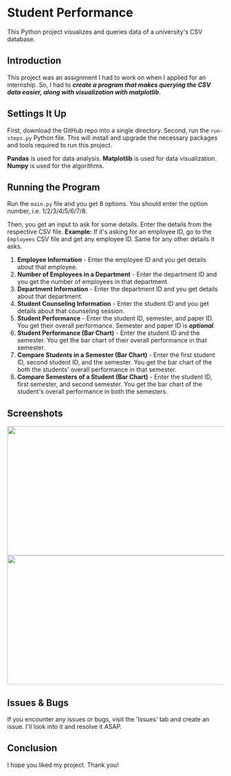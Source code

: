 # Student Performance

This Python project visualizes and queries data of a university's CSV database.

## Introduction

This project was an assignment I had to work on when I applied for an internship. So, I had to _**create a program that makes querying the CSV data easier, along with visualization with matplotlib**_.

## Settings It Up

First, download the GitHub repo into a single directory. Second, run the `run-steps.py` Python file. This will install and upgrade the necessary packages and tools required to run this project.

**Pandas** is used for data analysis. **Matplotlib** is used for data visualization. **Numpy** is used for the algorithms.

## Running the Program

Run the `main.py` file and you get 8 options. You should enter the option number, i.e. 1/2/3/4/5/6/7/8.

Then, you get an input to ask for some details. Enter the details from the respective CSV file. **Example:** If it's asking for an employee ID, go to the `Employees` CSV file and get any employee ID. Same for any other details it asks.

1) **Employee Information** - Enter the employee ID and you get details about that employee.
2) **Number of Employees in a Department** - Enter the department ID and you get the number of employees in that department.
3) **Department Information** - Enter the department ID and you get details about that department.
4) **Student Counseling Information** - Enter the student ID and you get details about that counseling session.
5) **Student Performance** - Enter the student ID, semester, and paper ID. You get their overall performance. Semester and paper ID is _**optional**_.
6) **Student Performance (Bar Chart)** - Enter the student ID and the semester. You get the bar chart of their overall performance in that semester.
7) **Compare Students in a Semester (Bar Chart)** - Enter the first student ID, second student ID, and the semester. You get the bar chart of the both the students' overall performance in that semester.
8) **Compare Semesters of a Student (Bar Chart)** - Enter the student ID, first semester, and second semester. You get the bar chart of the student's overall performance in both the semesters.

## Screenshots

<img src="https://user-images.githubusercontent.com/50455489/169692472-1d69f321-6993-4a9c-9ab7-ef2298b67cd7.png" width="650" height="300"/>

<img src="https://user-images.githubusercontent.com/50455489/169692570-5900ea0b-dc4f-4e60-ad28-8227ee1dd5de.png" width="650" height="300"/>

## Issues & Bugs

If you encounter any issues or bugs, visit the 'Issues' tab and create an issue. I'll look into it and resolve it ASAP.

## Conclusion

I hope you liked my project. Thank you!

